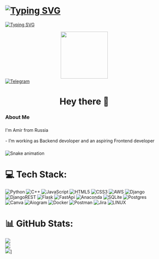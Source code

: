 # [![Typing SVG](https://readme-typing-svg.herokuapp.com?color=%2336BCF7&lines=DevMosh)](https://git.io/typing-svg)
[![Typing SVG](https://readme-typing-svg.herokuapp.com?color=%2336BCF7&lines=Full+Stack+Developer+Student)](https://git.io/typing-svg)

<div align="center">
  <img height="150" src="https://camo.githubusercontent.com/62da68eb62b1e5f175f7d1f0191dd89a653d7908feb22d37d4a0ab07365d6791/68747470733a2f2f6d656469612e67697068792e636f6d2f6d656469612f4d3967624264396e6244724f5475314d71782f67697068792e676966"/ >
</div>
  <div id="badges">
<!--    <a href="https://instagram.com/amir_prime_">
      <img src="https://img.shields.io/badge/Instagram-%23E4405F.svg?logo=Instagram&logoColor=white" align="center" alt="Instagram"/>
    </a> -->
    <a href="https://t.me/alex_rumin">
      <img src="https://img.shields.io/badge/Telegram-blue?logo=telegram&logoColor=white" alt="Telegram"/>
    </a>
  </div>

<h1 align="center">Hey there 👋</h1>


<h3 align="left">About Me</h3>

###

<p align="left">I'm Amir from Russia<br><br>- I’m working as Backend devoloper and an aspiring Frontend developer</p>

###
<img src="https://profile-readme-generator.com/assets/snake.svg" alt="Snake animation" />


# 💻 Tech Stack:
![Python](https://img.shields.io/badge/python-3670A0?style=for-the-badge&logo=python&logoColor=ffdd54) ![C++](https://img.shields.io/badge/-c++-black?logo=c%2B%2B&style=social) ![JavaScript](https://img.shields.io/badge/JavaScript-%23ED8B00.svg?style=for-the-badge&logo=java&logoColor=white) ![HTML5](https://img.shields.io/badge/html5-%23E34F26.svg?style=for-the-badge&logo=html5&logoColor=white) ![CSS3](https://img.shields.io/badge/css3-%231572B6.svg?style=for-the-badge&logo=css3&logoColor=white) ![AWS](https://img.shields.io/badge/AWS-%23FF9900.svg?style=for-the-badge&logo=amazon-aws&logoColor=white) ![Django](https://img.shields.io/badge/django-%23092E20.svg?style=for-the-badge&logo=django&logoColor=white) ![DjangoREST](https://img.shields.io/badge/DJANGO-REST-ff1709?style=for-the-badge&logo=django&logoColor=white&color=ff1709&labelColor=gray) ![Flask](https://img.shields.io/badge/flask-%23000.svg?style=for-the-badge&logo=flask&logoColor=white) ![FastApi](https://img.shields.io/badge/FastApi-%23000.svg?style=for-the-badge&logo=FastApi&logoColor=white) ![Anaconda](https://img.shields.io/badge/Anaconda-%2344A833.svg?style=for-the-badge&logo=anaconda&logoColor=white) ![SQLite](https://img.shields.io/badge/sqlite-%2307405e.svg?style=for-the-badge&logo=sqlite&logoColor=white) ![Postgres](https://img.shields.io/badge/postgres-%23316192.svg?style=for-the-badge&logo=postgresql&logoColor=white) ![Canva](https://img.shields.io/badge/Canva-%2300C4CC.svg?style=for-the-badge&logo=Canva&logoColor=white) ![Aiogram](https://img.shields.io/badge/aiogram-%2300C4CC.svg?style=for-the-badge&logo=aiogram&logoColor=white) ![Docker](https://img.shields.io/badge/docker-%230db7ed.svg?style=for-the-badge&logo=docker&logoColor=white) ![Postman](https://img.shields.io/badge/Postman-FF6C37?style=for-the-badge&logo=postman&logoColor=white) ![Jira](https://img.shields.io/badge/jira-%230A0FFF.svg?style=for-the-badge&logo=jira&logoColor=white) ![LINUX](https://img.shields.io/badge/Linux-FCC624?style=for-the-badge&logo=linux&logoColor=black)
# 📊 GitHub Stats:
![](https://github-readme-stats.vercel.app/api?username=DevMosh&theme=radical&hide_border=false&include_all_commits=false&count_private=false)<br/>
![](https://github-readme-streak-stats.herokuapp.com/?user=DevMosh&theme=radical)<br/>
![](https://github-readme-stats.vercel.app/api/top-langs/?username=DevMosh&theme=radical&hide_border=false&include_all_commits=false&count_pricate=false)]
